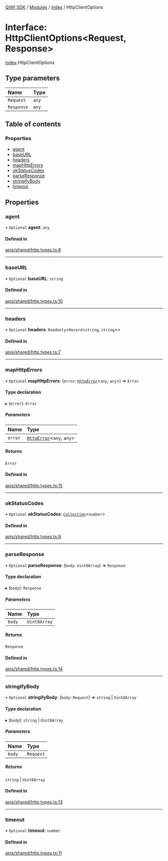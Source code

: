 [QIWI SDK](../README.md) / [Modules](../modules.md) / [index](../modules/index.md) / HttpClientOptions

# Interface: HttpClientOptions<Request, Response\>

[index](../modules/index.md).HttpClientOptions

## Type parameters

| Name | Type |
| :------ | :------ |
| `Request` | `any` |
| `Response` | `any` |

## Table of contents

### Properties

- [agent](index.HttpClientOptions.md#agent)
- [baseURL](index.HttpClientOptions.md#baseurl)
- [headers](index.HttpClientOptions.md#headers)
- [mapHttpErrors](index.HttpClientOptions.md#maphttperrors)
- [okStatusCodes](index.HttpClientOptions.md#okstatuscodes)
- [parseResponse](index.HttpClientOptions.md#parseresponse)
- [stringifyBody](index.HttpClientOptions.md#stringifybody)
- [timeout](index.HttpClientOptions.md#timeout)

## Properties

### agent

• `Optional` **agent**: `any`

#### Defined in

[apis/shared/http.types.ts:8](https://github.com/AlexXanderGrib/node-qiwi-sdk/blob/bc0e99e/src/apis/shared/http.types.ts#L8)

___

### baseURL

• `Optional` **baseURL**: `string`

#### Defined in

[apis/shared/http.types.ts:10](https://github.com/AlexXanderGrib/node-qiwi-sdk/blob/bc0e99e/src/apis/shared/http.types.ts#L10)

___

### headers

• `Optional` **headers**: `Readonly`<`Record`<`string`, `string`\>\>

#### Defined in

[apis/shared/http.types.ts:7](https://github.com/AlexXanderGrib/node-qiwi-sdk/blob/bc0e99e/src/apis/shared/http.types.ts#L7)

___

### mapHttpErrors

• `Optional` **mapHttpErrors**: (`error`: [`HttpError`](../classes/index.QIWI.HttpError.md)<`any`, `any`\>) => `Error`

#### Type declaration

▸ (`error`): `Error`

##### Parameters

| Name | Type |
| :------ | :------ |
| `error` | [`HttpError`](../classes/index.QIWI.HttpError.md)<`any`, `any`\> |

##### Returns

`Error`

#### Defined in

[apis/shared/http.types.ts:15](https://github.com/AlexXanderGrib/node-qiwi-sdk/blob/bc0e99e/src/apis/shared/http.types.ts#L15)

___

### okStatusCodes

• `Optional` **okStatusCodes**: [`Collection`](../modules/index.QIWI.md#collection)<`number`\>

#### Defined in

[apis/shared/http.types.ts:9](https://github.com/AlexXanderGrib/node-qiwi-sdk/blob/bc0e99e/src/apis/shared/http.types.ts#L9)

___

### parseResponse

• `Optional` **parseResponse**: (`body`: `Uint8Array`) => `Response`

#### Type declaration

▸ (`body`): `Response`

##### Parameters

| Name | Type |
| :------ | :------ |
| `body` | `Uint8Array` |

##### Returns

`Response`

#### Defined in

[apis/shared/http.types.ts:14](https://github.com/AlexXanderGrib/node-qiwi-sdk/blob/bc0e99e/src/apis/shared/http.types.ts#L14)

___

### stringifyBody

• `Optional` **stringifyBody**: (`body`: `Request`) => `string` \| `Uint8Array`

#### Type declaration

▸ (`body`): `string` \| `Uint8Array`

##### Parameters

| Name | Type |
| :------ | :------ |
| `body` | `Request` |

##### Returns

`string` \| `Uint8Array`

#### Defined in

[apis/shared/http.types.ts:13](https://github.com/AlexXanderGrib/node-qiwi-sdk/blob/bc0e99e/src/apis/shared/http.types.ts#L13)

___

### timeout

• `Optional` **timeout**: `number`

#### Defined in

[apis/shared/http.types.ts:11](https://github.com/AlexXanderGrib/node-qiwi-sdk/blob/bc0e99e/src/apis/shared/http.types.ts#L11)
